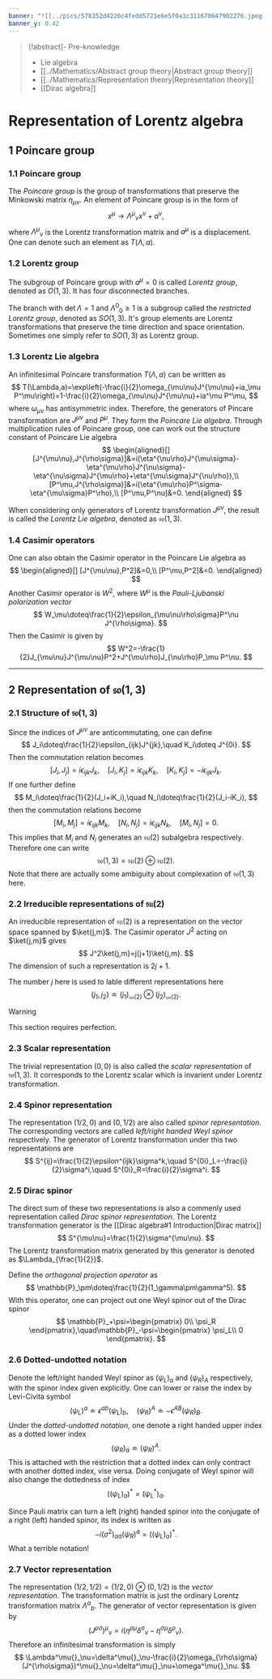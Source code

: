 ```yaml
---
banner: "![[../pics/578352d4226c4fedd5721e6e5f0a1c311670647902276.jpeg]]"
banner_y: 0.42
---
```


>[!abstract]- Pre-knowledge
>- Lie algebra
>- [[../Mathematics/Abstract group theory|Abstract group theory]]
>- [[../Mathematics/Representation theory|Representation theory]]
>- [[Dirac algebra]]

# Representation of Lorentz algebra
## 1 Poincare group
### 1.1 Poincare group
The *Poincare group* is the group of transformations that preserve the Minkowski matrix $\eta_{\mu\nu}$. An element of Poincare group is in the form of
$$
x^\mu\to\Lambda^\mu{}_\nu x^\nu+a^\nu,
$$
where $\Lambda^\mu{}_\nu$ is the Lorentz transformation matrix and $a^\mu$ is a displacement. One can denote such an element as $T(\Lambda,a)$.

### 1.2 Lorentz group
The subgroup of Poincare group with $a^\mu=0$ is called *Lorentz group*, denoted as $O(1,3)$. It has four disconnected branches.

The branch with $\det\Lambda=1$ and $\Lambda^0{}_0\geqslant1$ is a subgroup called the *restricted Lorentz group*, denoted as $SO(1,3)$. It's group elements are Lorentz transformations that preserve the time direction and space orientation. Sometimes one simply refer to $SO(1,3)$ as Lorentz group.

### 1.3 Lorentz Lie algebra
An infinitesimal Poincare transformation $T(\Lambda,a)$ can be written as
$$
T(\Lambda,a)=\exp\left(-\frac{i}{2}\omega_{\mu\nu}J^{\mu\nu}+ia_\mu P^\mu\right)=1-\frac{i}{2}\omega_{\mu\nu}J^{\mu\nu}+ia^\mu P^\mu,
$$
where $\omega_{\mu\nu}$ has antisymmetric index. Therefore, the generators of Pincare transformation are $J^{\mu\nu}$ and $P^\mu$. They form the *Poincare Lie algebra*. Through multiplication rules of Poincare group, one can work out the structure constant of Poincare Lie algebra
$$
\begin{aligned}[]
[J^{\mu\nu},J^{\rho\sigma}]&=i(\eta^{\nu\rho}J^{\mu\sigma}-\eta^{\mu\rho}J^{\nu\sigma}-\eta^{\nu\sigma}J^{\mu\rho}+\eta^{\mu\sigma}J^{\nu\rho}),\\
[P^\mu,J^{\rho\sigma}]&=i(\eta^{\mu\rho}P^\sigma-\eta^{\mu\sigma}P^\rho),\\
[P^\mu,P^\nu]&=0.
\end{aligned}
$$

When considering only generators of Lorentz transformation $J^{\mu\nu}$, the result is called the *Lorentz Lie algebra*, denoted as $\mathfrak{so}(1,3)$.

### 1.4 Casimir operators
One can also obtain the Casimir operator in the Poincare Lie algebra as
$$
\begin{aligned}[]
[J^{\mu\nu},P^2]&=0,\\
[P^\mu,P^2]&=0.
\end{aligned}
$$
Another Casimir operator is $W^2$, where $W^\mu$ is the *Pauli-Ljubanski polarization vector*
$$
W_\mu\doteq\frac{1}{2}\epsilon_{\mu\nu\rho\sigma}P^\nu J^{\rho\sigma}.
$$
Then the Casimir is given by
$$
W^2=-\frac{1}{2}J_{\mu\nu}J^{\mu\nu}P^2+J^{\mu\rho}J_{\nu\rho}P_\mu P^\nu.
$$

---
## 2 Representation of $\mathfrak{so}(1,3)$
### 2.1 Structure of $\mathfrak{so}(1,3)$
Since the indices of $J^{\mu\nu}$ are anticommutating, one can define
$$
J_i\doteq\frac{1}{2}\epsilon_{ijk}J^{jk},\quad K_i\doteq J^{0i}.
$$
Then the commutation relation becomes
$$
[J_i,J_j]=i\epsilon_{ijk}J_k,\quad[J_i,K_j]=i\epsilon_{ijk}K_k,\quad[K_i,K_j]=-i\epsilon_{ijk}J_k.
$$
If one further define
$$
M_i\doteq\frac{1}{2}(J_i+iK_i),\quad N_i\doteq\frac{1}{2}(J_i-iK_i),
$$
then the commutation relations become
$$
[M_i,M_j]=i\epsilon_{ijk}M_k,\quad[N_i,N_j]=i\epsilon_{ijk}N_k,\quad[M_i,N_j]=0.
$$
This implies that $M_i$ and $N_i$ generates an $\mathfrak{su}(2)$ subalgebra respectively. Therefore one can write
$$
\mathfrak{so}(1,3)=\mathfrak{su}(2)\oplus\mathfrak{su}(2).
$$
Note that there are actually some ambiguity about complexation of $\mathfrak{so}(1,3)$ here.

### 2.2 Irreducible representations of $\mathfrak{su}(2)$
An irreducible representation of $\mathfrak{su}(2)$ is a representation on the vector space spanned by $\ket{j,m}$. The Casimir operator $J^2$ acting on $\ket{j,m}$ gives
$$
J^2\ket{j,m}=j(j+1)\ket{j,m}.
$$
The dimension of such a representation is $2j+1$.

The number $j$ here is used to lable different representations here
$$
(j_1,j_2)\doteq(j_1)_{\mathfrak{su}(2)}\otimes(j_2)_{\mathfrak{su}(2)}.
$$

>[!warning]
>This section requires perfection.

### 2.3 Scalar representation
The trivial representation $(0,0)$ is also called the *scalar representation* of $\mathfrak{so}(1,3)$. It corresponds to the Lorentz scalar which is invarient under Lorentz transformation.

### 2.4 Spinor representation
The representation $(1/2,0)$ and $(0,1/2)$ are also called *spinor representation*. The corresponding vectors are called *left/right handed Weyl spinor* respectively. The generator of Lorentz transformation under this two representations are
$$
S^{ij}=\frac{1}{2}\epsilon^{ijk}\sigma^k,\quad S^{0i}_L=-\frac{i}{2}\sigma^i,\quad S^{0i}_R=\frac{i}{2}\sigma^i.
$$

### 2.5 Dirac spinor
The direct sum of these two representations is also a commenly used representation called *Dirac spinor representation*. The Lorentz transformation generator is the [[Dirac algebra#1 Introduction|Dirac matrix]]
$$
S^{\mu\nu}=\frac{1}{2}\sigma^{\mu\nu}.
$$
The Lorentz transformation matrix generated by this generator is denoted as $\Lambda_{\frac{1}{2}}$.

Define the *orthogonal projection operator* as
$$
\mathbb{P}_\pm\doteq\frac{1}{2}(1_\gamma\pm\gamma^5).
$$
With this operator, one can project out one Weyl spinor out of the Dirac spinor
$$
\mathbb{P}_+\psi=\begin{pmatrix}
0\\
\psi_R
\end{pmatrix},\quad\mathbb{P}_-\psi=\begin{pmatrix}
\psi_L\\
0
\end{pmatrix}.
$$

### 2.6 Dotted-undotted notation
Denote the left/right handed Weyl spinor as $(\psi_L)_a$ and $(\psi_R)_A$ respectively, with the spinor index given explicitly. One can lower or raise the index by Levi-Civita symbol
$$
(\psi_L)^a\doteq\epsilon^{ab}(\psi_L)_b,\quad(\psi_R)^A\doteq-\epsilon^{AB}(\psi_R)_B.
$$
Under the *dotted-undotted notation*, one denote a right handed upper index as a dotted lower index
$$
(\psi_R)_{\dot{a}}\doteq(\psi_R)^A.
$$
This is attached with the restriction that a dotted index can only contract with another dotted index, vise versa. Doing conjugate of Weyl spinor will also change the dottedness of index
$$
((\psi_L)_a)^\ast=(\psi_L^\ast)_{\dot{a}}.
$$

Since Pauli matrix can turn a left (right) handed spinor into the conjugate of a right (left) handed spinor, its index is written as
$$
-i(\sigma^2)_{a\dot{a}}(\psi_R)^{\dot{a}}=((\psi_L)_a)^\ast.
$$
What a terrible notation!

### 2.7 Vector representation
The representation $(1/2,1/2)=(1/2,0)\otimes(0,1/2)$ is the *vector representation*. The transformation matrix is just the ordinary Lorentz transformation matrix $\Lambda^a{}_b$. The generator of vector representation is given by
$$
(J^{\rho\sigma})^\mu{}_\nu=i(\eta^{\rho\mu}\delta^\sigma{}_\nu-\eta^{\sigma\mu}\delta^\rho{}_\nu).
$$
Therefore an infinitesimal transformation is simply
$$
\Lambda^\mu{}_\nu=\delta^\mu{}_\nu-\frac{i}{2}\omega_{\rho\sigma}(J^{\rho\sigma})^\mu{}_\nu=\delta^\mu{}_\nu+\omega^\mu{}_\nu.
$$
